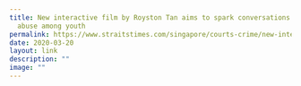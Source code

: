 ```yaml
---
title: New interactive film by Royston Tan aims to spark conversations on meth
  abuse among youth
permalink: https://www.straitstimes.com/singapore/courts-crime/new-interactive-film-by-royston-tan-aims-to-spark-conversations-on-meth-abuse/
date: 2020-03-20
layout: link
description: ""
image: ""
---
```


